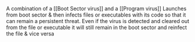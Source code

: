 A combination of a [[Boot Sector virus]]  and a [[Program virus]]
Launches from boot sector & then infects files or executables with its code so that it can remain a persistent threat.
Even if the virus is detected and cleared out from the file or executable it will still remain in the boot sector and reinfect the file & vice versa 